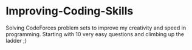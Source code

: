 # Improving-Coding-Skills
Solving CodeForces problem sets to improve my creativity and speed in programming.
Starting with 10 very easy questions and climbing up the ladder ;)
